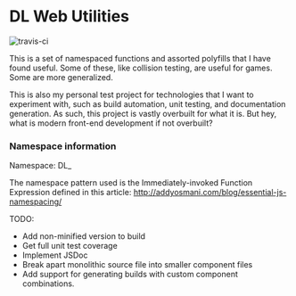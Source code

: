 # DL Web Utilities

![travis-ci](https://travis-ci.org/CyanLetter/web-utilities.svg?branch=master)

This is a set of namespaced functions and assorted polyfills that I have found useful. Some of these, like collision testing, are useful for games. Some are more generalized. 

This is also my personal test project for technologies that I want to experiment with, such as build automation, unit testing, and documentation generation. As such, this project is vastly overbuilt for what it is. But hey, what is modern front-end development if not overbuilt?

### Namespace information

Namespace: DL_

The namespace pattern used is the Immediately-invoked Function Expression defined in this article: http://addyosmani.com/blog/essential-js-namespacing/

TODO:

- Add non-minified version to build
- Get full unit test coverage
- Implement JSDoc
- Break apart monolithic source file into smaller component files
- Add support for generating builds with custom component combinations.